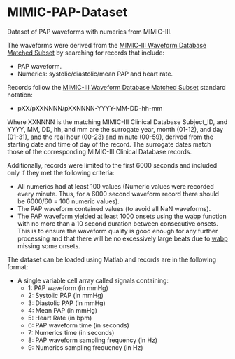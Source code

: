 # MIMIC-PAP-Dataset
Dataset of PAP waveforms with numerics from MIMIC-III.

The waveforms were derived from the [MIMIC-III Waveform Database Matched Subset](https://www.physionet.org/physiobank/database/mimic3wdb/matched/) by searching for records that include:

* PAP waveform.
* Numerics: systolic/diastolic/mean PAP and heart rate.

Records follow the [MIMIC-III Waveform Database Matched Subset](https://www.physionet.org/physiobank/database/mimic3wdb/matched/) standard notation:

* pXX/pXXNNNN/pXXNNNN-YYYY-MM-DD-hh-mm

Where XXNNNN is the matching MIMIC-III Clinical Database Subject_ID, and YYYY, MM, DD, hh, and mm are the surrogate year, month (01-12), and day (01-31), and the real hour (00-23) and minute (00-59), derived from the starting date and time of day of the record. The surrogate dates match those of the corresponding MIMIC-III Clinical Database records.

Additionally, records were limited to the first 6000 seconds and included only if they met the following criteria:

* All numerics had at least 100 values (Numeric values were recorded every minute. Thus, for a 6000 second waveform record there should be 6000/60 = 100 numeric values).
* The PAP waveform contained values (to avoid all NaN waveforms).
* The PAP waveform yielded at least 1000 onsets using the [wabp](https://www.physionet.org/physiotools/matlab/wfdb-app-matlab/html/wabp.html) function with no more than a 10 second duration between consecutive onsets. This is to ensure the waveform quality is good enough for any further processing and that there will be no excessively large beats due to [wabp](https://www.physionet.org/physiotools/matlab/wfdb-app-matlab/html/wabp.html) missing some onsets.

The dataset can be loaded using Matlab and records are in the following format:

* A single variable cell array called signals containing:
  * 1: PAP waveform (in mmHg)
  * 2: Systolic PAP (in mmHg)
  * 3: Diastolic PAP (in mmHg)
  * 4: Mean PAP (in mmHg)
  * 5: Heart Rate (in bpm)
  * 6: PAP waveform time (in seconds)
  * 7: Numerics time (in seconds)
  * 8: PAP waveform sampling frequency (in Hz)
  * 9: Numerics sampling frequency (in Hz)
